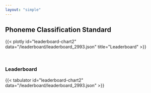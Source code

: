 ```yaml
---
layout: "simple"
---
```

## Phoneme Classification Standard

{{< plotly id="leaderboard-chart2" data="/leaderboard/leaderboard_2993.json" title="Leaderboard" >}}

</br>

### Leaderboard

{{< tabulator id="leaderboard-chart2" data="/leaderboard/leaderboard_2993.json" >}}